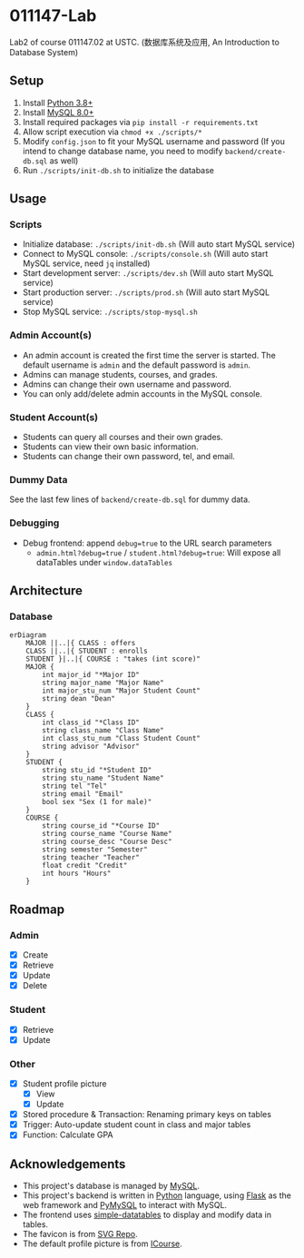 # 011147-Lab

Lab2 of course 011147.02 at USTC. (数据库系统及应用, An Introduction to Database System)

## Setup

1. Install [Python 3.8+](https://www.python.org/downloads/)
2. Install [MySQL 8.0+](https://dev.mysql.com/doc/refman/8.0/en/installing.html)
3. Install required packages via `pip install -r requirements.txt`
4. Allow script execution via `chmod +x ./scripts/*`
5. Modify `config.json` to fit your MySQL username and password (If you intend to change database name, you need to modify `backend/create-db.sql` as well)
6. Run `./scripts/init-db.sh` to initialize the database

## Usage

### Scripts

- Initialize database: `./scripts/init-db.sh` (Will auto start MySQL service)
- Connect to MySQL console: `./scripts/console.sh` (Will auto start MySQL service, need `jq` installed)
- Start development server: `./scripts/dev.sh` (Will auto start MySQL service)
- Start production server: `./scripts/prod.sh` (Will auto start MySQL service)
- Stop MySQL service: `./scripts/stop-mysql.sh`

### Admin Account(s)

- An admin account is created the first time the server is started. The default username is `admin` and the default password is `admin`.
- Admins can manage students, courses, and grades.
- Admins can change their own username and password.
- You can only add/delete admin accounts in the MySQL console.

### Student Account(s)

- Students can query all courses and their own grades.
- Students can view their own basic information.
- Students can change their own password, tel, and email.

### Dummy Data

See the last few lines of `backend/create-db.sql` for dummy data.

### Debugging

- Debug frontend: append `debug=true` to the URL search parameters
    - `admin.html?debug=true` / `student.html?debug=true`: Will expose all dataTables under `window.dataTables`

## Architecture

### Database

```mermaid
erDiagram
    MAJOR ||..|{ CLASS : offers
    CLASS ||..|{ STUDENT : enrolls
    STUDENT }|..|{ COURSE : "takes (int score)"
    MAJOR {
        int major_id "*Major ID"
        string major_name "Major Name"
        int major_stu_num "Major Student Count"
        string dean "Dean"
    }
    CLASS {
        int class_id "*Class ID"
        string class_name "Class Name"
        int class_stu_num "Class Student Count"
        string advisor "Advisor"
    }
    STUDENT {
        string stu_id "*Student ID"
        string stu_name "Student Name"
        string tel "Tel"
        string email "Email"
        bool sex "Sex (1 for male)"
    }
    COURSE {
        string course_id "*Course ID"
        string course_name "Course Name"
        string course_desc "Course Desc"
        string semester "Semester"
        string teacher "Teacher"
        float credit "Credit"
        int hours "Hours"
    }
```

## Roadmap

### Admin

- [x] Create
- [x] Retrieve
- [x] Update
- [x] Delete

### Student

- [x] Retrieve
- [x] Update

### Other

- [x] Student profile picture
    - [x] View
    - [x] Update
- [x] Stored procedure & Transaction: Renaming primary keys on tables
- [x] Trigger: Auto-update student count in class and major tables
- [x] Function: Calculate GPA

## Acknowledgements

- This project's database is managed by [MySQL](https://www.mysql.com/).
- This project's backend is written in [Python](https://www.python.org/) language, using [Flask](https://flask.palletsprojects.com/) as the web framework and [PyMySQL](https://pymysql.readthedocs.io/en/latest/user/examples.html) to interact with MySQL.
- The frontend uses [simple-datatables](https://github.com/fiduswriter/simple-datatables/) to display and modify data in tables.
- The favicon is from [SVG Repo](https://www.svgrepo.com/svg/482504/student-cap).
- The default profile picture is from [ICourse](https://icourse.club/static/image/user.png).

